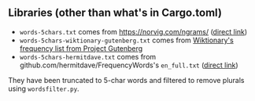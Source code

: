 
## Libraries (other than what's in Cargo.toml)

- `words-5chars.txt` comes from https://norvig.com/ngrams/ ([direct link][1])
- `words-5chars-wiktionary-gutenberg.txt` comes from [Wiktionary's frequency list from Project Gutenberg][2]
- `words-5chars-hermitdave.txt` comes from github.com/hermitdave/FrequencyWords's `en_full.txt` ([direct link][3])  

They have been truncated to 5-char words and filtered to remove plurals using `wordsfilter.py`.


[1]: https://norvig.com/ngrams/count_1w.txt
[2]: https://en.wiktionary.org/wiki/Wiktionary:Frequency_lists/English/Project_Gutenberg
[3]: https://github.com/hermitdave/FrequencyWords/tree/072bbed282316a23651aa7068c7173aa7898cf80/content/2018/en
